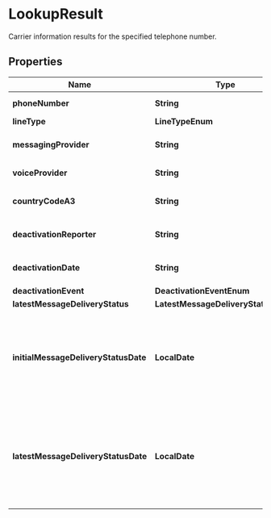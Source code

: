 

# LookupResult

Carrier information results for the specified telephone number.

## Properties

| Name | Type | Description | Notes |
|------------ | ------------- | ------------- | -------------|
|**phoneNumber** | **String** | The telephone number in E.164 format. |  [optional] |
|**lineType** | **LineTypeEnum** |  |  [optional] |
|**messagingProvider** | **String** | The messaging service provider of the telephone number. |  [optional] |
|**voiceProvider** | **String** | The voice service provider of the telephone number. |  [optional] |
|**countryCodeA3** | **String** | The country code of the telephone number in ISO 3166-1 alpha-3 format. |  [optional] |
|**deactivationReporter** | **String** | [DNI-Only](#section/DNI-Only). The carrier that reported a deactivation event for this phone number.  |  [optional] |
|**deactivationDate** | **String** | [DNI-Only](#section/DNI-Only). The datetime the carrier reported a deactivation event. |  [optional] |
|**deactivationEvent** | **DeactivationEventEnum** |  |  [optional] |
|**latestMessageDeliveryStatus** | **LatestMessageDeliveryStatusEnum** |  |  [optional] |
|**initialMessageDeliveryStatusDate** | **LocalDate** | [DNI-Only](#section/DNI-Only). The date the phone number entered the status described in &#x60;latestMessageDeliveryStatus&#x60;.  Think of this as the \&quot;start time\&quot; for that status. Value resets every time the &#x60;latestMessageDeliveryStatus&#x60; changes. |  [optional] |
|**latestMessageDeliveryStatusDate** | **LocalDate** | [DNI-Only](#section/DNI-Only). The date bandwidth last received delivery status information for this phone number.  Use this field to understand how up-to-date the &#x60;latestMessageDeliveryStatus&#x60; is. Value resets every time the &#x60;latestMessageDeliveryStatus&#x60; changes. |  [optional] |



